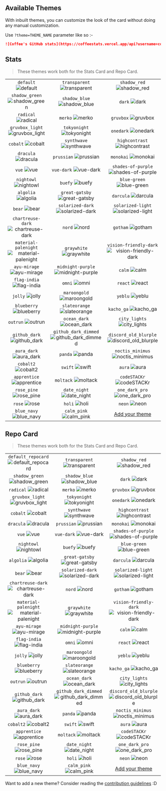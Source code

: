 ## Available Themes

<!-- DO NOT EDIT THIS FILE DIRECTLY -->

With inbuilt themes, you can customize the look of the card without doing any manual customization.

Use `?theme=THEME_NAME` parameter like so :-

```md
![Coffee's GitHub stats](https://coffeestats.vercel.app/api?username=coffee&theme=dark&show_icons=true)
```

## Stats

> These themes work both for the Stats Card and Repo Card.

| | | |
| :--: | :--: | :--: |
| `default` ![default][default] | `transparent` ![transparent][transparent] | `shadow_red` ![shadow_red][shadow_red] |
| `shadow_green` ![shadow_green][shadow_green] | `shadow_blue` ![shadow_blue][shadow_blue] | `dark` ![dark][dark] |
| `radical` ![radical][radical] | `merko` ![merko][merko] | `gruvbox` ![gruvbox][gruvbox] |
| `gruvbox_light` ![gruvbox_light][gruvbox_light] | `tokyonight` ![tokyonight][tokyonight] | `onedark` ![onedark][onedark] |
| `cobalt` ![cobalt][cobalt] | `synthwave` ![synthwave][synthwave] | `highcontrast` ![highcontrast][highcontrast] |
| `dracula` ![dracula][dracula] | `prussian` ![prussian][prussian] | `monokai` ![monokai][monokai] |
| `vue` ![vue][vue] | `vue-dark` ![vue-dark][vue-dark] | `shades-of-purple` ![shades-of-purple][shades-of-purple] |
| `nightowl` ![nightowl][nightowl] | `buefy` ![buefy][buefy] | `blue-green` ![blue-green][blue-green] |
| `algolia` ![algolia][algolia] | `great-gatsby` ![great-gatsby][great-gatsby] | `darcula` ![darcula][darcula] |
| `bear` ![bear][bear] | `solarized-dark` ![solarized-dark][solarized-dark] | `solarized-light` ![solarized-light][solarized-light] |
| `chartreuse-dark` ![chartreuse-dark][chartreuse-dark] | `nord` ![nord][nord] | `gotham` ![gotham][gotham] |
| `material-palenight` ![material-palenight][material-palenight] | `graywhite` ![graywhite][graywhite] | `vision-friendly-dark` ![vision-friendly-dark][vision-friendly-dark] |
| `ayu-mirage` ![ayu-mirage][ayu-mirage] | `midnight-purple` ![midnight-purple][midnight-purple] | `calm` ![calm][calm] |
| `flag-india` ![flag-india][flag-india] | `omni` ![omni][omni] | `react` ![react][react] |
| `jolly` ![jolly][jolly] | `maroongold` ![maroongold][maroongold] | `yeblu` ![yeblu][yeblu] |
| `blueberry` ![blueberry][blueberry] | `slateorange` ![slateorange][slateorange] | `kacho_ga` ![kacho_ga][kacho_ga] |
| `outrun` ![outrun][outrun] | `ocean_dark` ![ocean_dark][ocean_dark] | `city_lights` ![city_lights][city_lights] |
| `github_dark` ![github_dark][github_dark] | `github_dark_dimmed` ![github_dark_dimmed][github_dark_dimmed] | `discord_old_blurple` ![discord_old_blurple][discord_old_blurple] |
| `aura_dark` ![aura_dark][aura_dark] | `panda` ![panda][panda] | `noctis_minimus` ![noctis_minimus][noctis_minimus] |
| `cobalt2` ![cobalt2][cobalt2] | `swift` ![swift][swift] | `aura` ![aura][aura] |
| `apprentice` ![apprentice][apprentice] | `moltack` ![moltack][moltack] | `codeSTACKr` ![codeSTACKr][codeSTACKr] |
| `rose_pine` ![rose_pine][rose_pine] | `date_night` ![date_night][date_night] | `one_dark_pro` ![one_dark_pro][one_dark_pro] |
| `rose` ![rose][rose] | `holi` ![holi][holi] | `neon` ![neon][neon] |
| `blue_navy` ![blue_navy][blue_navy] | `calm_pink` ![calm_pink][calm_pink] | [Add your theme][add-theme] |

## Repo Card

> These themes work both for the Stats Card and Repo Card.

| | | |
| :--: | :--: | :--: |
| `default_repocard` ![default_repocard][default_repocard_repo] | `transparent` ![transparent][transparent_repo] | `shadow_red` ![shadow_red][shadow_red_repo] |
| `shadow_green` ![shadow_green][shadow_green_repo] | `shadow_blue` ![shadow_blue][shadow_blue_repo] | `dark` ![dark][dark_repo] |
| `radical` ![radical][radical_repo] | `merko` ![merko][merko_repo] | `gruvbox` ![gruvbox][gruvbox_repo] |
| `gruvbox_light` ![gruvbox_light][gruvbox_light_repo] | `tokyonight` ![tokyonight][tokyonight_repo] | `onedark` ![onedark][onedark_repo] |
| `cobalt` ![cobalt][cobalt_repo] | `synthwave` ![synthwave][synthwave_repo] | `highcontrast` ![highcontrast][highcontrast_repo] |
| `dracula` ![dracula][dracula_repo] | `prussian` ![prussian][prussian_repo] | `monokai` ![monokai][monokai_repo] |
| `vue` ![vue][vue_repo] | `vue-dark` ![vue-dark][vue-dark_repo] | `shades-of-purple` ![shades-of-purple][shades-of-purple_repo] |
| `nightowl` ![nightowl][nightowl_repo] | `buefy` ![buefy][buefy_repo] | `blue-green` ![blue-green][blue-green_repo] |
| `algolia` ![algolia][algolia_repo] | `great-gatsby` ![great-gatsby][great-gatsby_repo] | `darcula` ![darcula][darcula_repo] |
| `bear` ![bear][bear_repo] | `solarized-dark` ![solarized-dark][solarized-dark_repo] | `solarized-light` ![solarized-light][solarized-light_repo] |
| `chartreuse-dark` ![chartreuse-dark][chartreuse-dark_repo] | `nord` ![nord][nord_repo] | `gotham` ![gotham][gotham_repo] |
| `material-palenight` ![material-palenight][material-palenight_repo] | `graywhite` ![graywhite][graywhite_repo] | `vision-friendly-dark` ![vision-friendly-dark][vision-friendly-dark_repo] |
| `ayu-mirage` ![ayu-mirage][ayu-mirage_repo] | `midnight-purple` ![midnight-purple][midnight-purple_repo] | `calm` ![calm][calm_repo] |
| `flag-india` ![flag-india][flag-india_repo] | `omni` ![omni][omni_repo] | `react` ![react][react_repo] |
| `jolly` ![jolly][jolly_repo] | `maroongold` ![maroongold][maroongold_repo] | `yeblu` ![yeblu][yeblu_repo] |
| `blueberry` ![blueberry][blueberry_repo] | `slateorange` ![slateorange][slateorange_repo] | `kacho_ga` ![kacho_ga][kacho_ga_repo] |
| `outrun` ![outrun][outrun_repo] | `ocean_dark` ![ocean_dark][ocean_dark_repo] | `city_lights` ![city_lights][city_lights_repo] |
| `github_dark` ![github_dark][github_dark_repo] | `github_dark_dimmed` ![github_dark_dimmed][github_dark_dimmed_repo] | `discord_old_blurple` ![discord_old_blurple][discord_old_blurple_repo] |
| `aura_dark` ![aura_dark][aura_dark_repo] | `panda` ![panda][panda_repo] | `noctis_minimus` ![noctis_minimus][noctis_minimus_repo] |
| `cobalt2` ![cobalt2][cobalt2_repo] | `swift` ![swift][swift_repo] | `aura` ![aura][aura_repo] |
| `apprentice` ![apprentice][apprentice_repo] | `moltack` ![moltack][moltack_repo] | `codeSTACKr` ![codeSTACKr][codeSTACKr_repo] |
| `rose_pine` ![rose_pine][rose_pine_repo] | `date_night` ![date_night][date_night_repo] | `one_dark_pro` ![one_dark_pro][one_dark_pro_repo] |
| `rose` ![rose][rose_repo] | `holi` ![holi][holi_repo] | `neon` ![neon][neon_repo] |
| `blue_navy` ![blue_navy][blue_navy_repo] | `calm_pink` ![calm_pink][calm_pink_repo] | [Add your theme][add-theme] |


[default]: https://coffeestats.vercel.app/api?username=coffee&show_icons=true&hide=contribs,prs&cache_seconds=86400&theme=default
[default_repocard]: https://coffeestats.vercel.app/api?username=coffee&show_icons=true&hide=contribs,prs&cache_seconds=86400&theme=default_repocard
[transparent]: https://coffeestats.vercel.app/api?username=coffee&show_icons=true&hide=contribs,prs&cache_seconds=86400&theme=transparent
[shadow_red]: https://coffeestats.vercel.app/api?username=coffee&show_icons=true&hide=contribs,prs&cache_seconds=86400&theme=shadow_red
[shadow_green]: https://coffeestats.vercel.app/api?username=coffee&show_icons=true&hide=contribs,prs&cache_seconds=86400&theme=shadow_green
[shadow_blue]: https://coffeestats.vercel.app/api?username=coffee&show_icons=true&hide=contribs,prs&cache_seconds=86400&theme=shadow_blue
[dark]: https://coffeestats.vercel.app/api?username=coffee&show_icons=true&hide=contribs,prs&cache_seconds=86400&theme=dark
[radical]: https://coffeestats.vercel.app/api?username=coffee&show_icons=true&hide=contribs,prs&cache_seconds=86400&theme=radical
[merko]: https://coffeestats.vercel.app/api?username=coffee&show_icons=true&hide=contribs,prs&cache_seconds=86400&theme=merko
[gruvbox]: https://coffeestats.vercel.app/api?username=coffee&show_icons=true&hide=contribs,prs&cache_seconds=86400&theme=gruvbox
[gruvbox_light]: https://coffeestats.vercel.app/api?username=coffee&show_icons=true&hide=contribs,prs&cache_seconds=86400&theme=gruvbox_light
[tokyonight]: https://coffeestats.vercel.app/api?username=coffee&show_icons=true&hide=contribs,prs&cache_seconds=86400&theme=tokyonight
[onedark]: https://coffeestats.vercel.app/api?username=coffee&show_icons=true&hide=contribs,prs&cache_seconds=86400&theme=onedark
[cobalt]: https://coffeestats.vercel.app/api?username=coffee&show_icons=true&hide=contribs,prs&cache_seconds=86400&theme=cobalt
[synthwave]: https://coffeestats.vercel.app/api?username=coffee&show_icons=true&hide=contribs,prs&cache_seconds=86400&theme=synthwave
[highcontrast]: https://coffeestats.vercel.app/api?username=coffee&show_icons=true&hide=contribs,prs&cache_seconds=86400&theme=highcontrast
[dracula]: https://coffeestats.vercel.app/api?username=coffee&show_icons=true&hide=contribs,prs&cache_seconds=86400&theme=dracula
[prussian]: https://coffeestats.vercel.app/api?username=coffee&show_icons=true&hide=contribs,prs&cache_seconds=86400&theme=prussian
[monokai]: https://coffeestats.vercel.app/api?username=coffee&show_icons=true&hide=contribs,prs&cache_seconds=86400&theme=monokai
[vue]: https://coffeestats.vercel.app/api?username=coffee&show_icons=true&hide=contribs,prs&cache_seconds=86400&theme=vue
[vue-dark]: https://coffeestats.vercel.app/api?username=coffee&show_icons=true&hide=contribs,prs&cache_seconds=86400&theme=vue-dark
[shades-of-purple]: https://coffeestats.vercel.app/api?username=coffee&show_icons=true&hide=contribs,prs&cache_seconds=86400&theme=shades-of-purple
[nightowl]: https://coffeestats.vercel.app/api?username=coffee&show_icons=true&hide=contribs,prs&cache_seconds=86400&theme=nightowl
[buefy]: https://coffeestats.vercel.app/api?username=coffee&show_icons=true&hide=contribs,prs&cache_seconds=86400&theme=buefy
[blue-green]: https://coffeestats.vercel.app/api?username=coffee&show_icons=true&hide=contribs,prs&cache_seconds=86400&theme=blue-green
[algolia]: https://coffeestats.vercel.app/api?username=coffee&show_icons=true&hide=contribs,prs&cache_seconds=86400&theme=algolia
[great-gatsby]: https://coffeestats.vercel.app/api?username=coffee&show_icons=true&hide=contribs,prs&cache_seconds=86400&theme=great-gatsby
[darcula]: https://coffeestats.vercel.app/api?username=coffee&show_icons=true&hide=contribs,prs&cache_seconds=86400&theme=darcula
[bear]: https://coffeestats.vercel.app/api?username=coffee&show_icons=true&hide=contribs,prs&cache_seconds=86400&theme=bear
[solarized-dark]: https://coffeestats.vercel.app/api?username=coffee&show_icons=true&hide=contribs,prs&cache_seconds=86400&theme=solarized-dark
[solarized-light]: https://coffeestats.vercel.app/api?username=coffee&show_icons=true&hide=contribs,prs&cache_seconds=86400&theme=solarized-light
[chartreuse-dark]: https://coffeestats.vercel.app/api?username=coffee&show_icons=true&hide=contribs,prs&cache_seconds=86400&theme=chartreuse-dark
[nord]: https://coffeestats.vercel.app/api?username=coffee&show_icons=true&hide=contribs,prs&cache_seconds=86400&theme=nord
[gotham]: https://coffeestats.vercel.app/api?username=coffee&show_icons=true&hide=contribs,prs&cache_seconds=86400&theme=gotham
[material-palenight]: https://coffeestats.vercel.app/api?username=coffee&show_icons=true&hide=contribs,prs&cache_seconds=86400&theme=material-palenight
[graywhite]: https://coffeestats.vercel.app/api?username=coffee&show_icons=true&hide=contribs,prs&cache_seconds=86400&theme=graywhite
[vision-friendly-dark]: https://coffeestats.vercel.app/api?username=coffee&show_icons=true&hide=contribs,prs&cache_seconds=86400&theme=vision-friendly-dark
[ayu-mirage]: https://coffeestats.vercel.app/api?username=coffee&show_icons=true&hide=contribs,prs&cache_seconds=86400&theme=ayu-mirage
[midnight-purple]: https://coffeestats.vercel.app/api?username=coffee&show_icons=true&hide=contribs,prs&cache_seconds=86400&theme=midnight-purple
[calm]: https://coffeestats.vercel.app/api?username=coffee&show_icons=true&hide=contribs,prs&cache_seconds=86400&theme=calm
[flag-india]: https://coffeestats.vercel.app/api?username=coffee&show_icons=true&hide=contribs,prs&cache_seconds=86400&theme=flag-india
[omni]: https://coffeestats.vercel.app/api?username=coffee&show_icons=true&hide=contribs,prs&cache_seconds=86400&theme=omni
[react]: https://coffeestats.vercel.app/api?username=coffee&show_icons=true&hide=contribs,prs&cache_seconds=86400&theme=react
[jolly]: https://coffeestats.vercel.app/api?username=coffee&show_icons=true&hide=contribs,prs&cache_seconds=86400&theme=jolly
[maroongold]: https://coffeestats.vercel.app/api?username=coffee&show_icons=true&hide=contribs,prs&cache_seconds=86400&theme=maroongold
[yeblu]: https://coffeestats.vercel.app/api?username=coffee&show_icons=true&hide=contribs,prs&cache_seconds=86400&theme=yeblu
[blueberry]: https://coffeestats.vercel.app/api?username=coffee&show_icons=true&hide=contribs,prs&cache_seconds=86400&theme=blueberry
[slateorange]: https://coffeestats.vercel.app/api?username=coffee&show_icons=true&hide=contribs,prs&cache_seconds=86400&theme=slateorange
[kacho_ga]: https://coffeestats.vercel.app/api?username=coffee&show_icons=true&hide=contribs,prs&cache_seconds=86400&theme=kacho_ga
[outrun]: https://coffeestats.vercel.app/api?username=coffee&show_icons=true&hide=contribs,prs&cache_seconds=86400&theme=outrun
[ocean_dark]: https://coffeestats.vercel.app/api?username=coffee&show_icons=true&hide=contribs,prs&cache_seconds=86400&theme=ocean_dark
[city_lights]: https://coffeestats.vercel.app/api?username=coffee&show_icons=true&hide=contribs,prs&cache_seconds=86400&theme=city_lights
[github_dark]: https://coffeestats.vercel.app/api?username=coffee&show_icons=true&hide=contribs,prs&cache_seconds=86400&theme=github_dark
[github_dark_dimmed]: https://coffeestats.vercel.app/api?username=coffee&show_icons=true&hide=contribs,prs&cache_seconds=86400&theme=github_dark_dimmed
[discord_old_blurple]: https://coffeestats.vercel.app/api?username=coffee&show_icons=true&hide=contribs,prs&cache_seconds=86400&theme=discord_old_blurple
[aura_dark]: https://coffeestats.vercel.app/api?username=coffee&show_icons=true&hide=contribs,prs&cache_seconds=86400&theme=aura_dark
[panda]: https://coffeestats.vercel.app/api?username=coffee&show_icons=true&hide=contribs,prs&cache_seconds=86400&theme=panda
[noctis_minimus]: https://coffeestats.vercel.app/api?username=coffee&show_icons=true&hide=contribs,prs&cache_seconds=86400&theme=noctis_minimus
[cobalt2]: https://coffeestats.vercel.app/api?username=coffee&show_icons=true&hide=contribs,prs&cache_seconds=86400&theme=cobalt2
[swift]: https://coffeestats.vercel.app/api?username=coffee&show_icons=true&hide=contribs,prs&cache_seconds=86400&theme=swift
[aura]: https://coffeestats.vercel.app/api?username=coffee&show_icons=true&hide=contribs,prs&cache_seconds=86400&theme=aura
[apprentice]: https://coffeestats.vercel.app/api?username=coffee&show_icons=true&hide=contribs,prs&cache_seconds=86400&theme=apprentice
[moltack]: https://coffeestats.vercel.app/api?username=coffee&show_icons=true&hide=contribs,prs&cache_seconds=86400&theme=moltack
[codeSTACKr]: https://coffeestats.vercel.app/api?username=coffee&show_icons=true&hide=contribs,prs&cache_seconds=86400&theme=codeSTACKr
[rose_pine]: https://coffeestats.vercel.app/api?username=coffee&show_icons=true&hide=contribs,prs&cache_seconds=86400&theme=rose_pine
[date_night]: https://coffeestats.vercel.app/api?username=coffee&show_icons=true&hide=contribs,prs&cache_seconds=86400&theme=date_night
[one_dark_pro]: https://coffeestats.vercel.app/api?username=coffee&show_icons=true&hide=contribs,prs&cache_seconds=86400&theme=one_dark_pro
[rose]: https://coffeestats.vercel.app/api?username=coffee&show_icons=true&hide=contribs,prs&cache_seconds=86400&theme=rose
[holi]: https://coffeestats.vercel.app/api?username=coffee&show_icons=true&hide=contribs,prs&cache_seconds=86400&theme=holi
[neon]: https://coffeestats.vercel.app/api?username=coffee&show_icons=true&hide=contribs,prs&cache_seconds=86400&theme=neon
[blue_navy]: https://coffeestats.vercel.app/api?username=coffee&show_icons=true&hide=contribs,prs&cache_seconds=86400&theme=blue_navy
[calm_pink]: https://coffeestats.vercel.app/api?username=coffee&show_icons=true&hide=contribs,prs&cache_seconds=86400&theme=calm_pink


[default_repo]: https://coffeestats.vercel.app/api/pin/?username=CoffeeBit&repo=coffeestats&cache_seconds=86400&theme=default
[default_repocard_repo]: https://coffeestats.vercel.app/api/pin/?username=CoffeeBit&repo=coffeestats&cache_seconds=86400&theme=default_repocard
[transparent_repo]: https://coffeestats.vercel.app/api/pin/?username=CoffeeBit&repo=coffeestats&cache_seconds=86400&theme=transparent
[shadow_red_repo]: https://coffeestats.vercel.app/api/pin/?username=CoffeeBit&repo=coffeestats&cache_seconds=86400&theme=shadow_red
[shadow_green_repo]: https://coffeestats.vercel.app/api/pin/?username=CoffeeBit&repo=coffeestats&cache_seconds=86400&theme=shadow_green
[shadow_blue_repo]: https://coffeestats.vercel.app/api/pin/?username=CoffeeBit&repo=coffeestats&cache_seconds=86400&theme=shadow_blue
[dark_repo]: https://coffeestats.vercel.app/api/pin/?username=CoffeeBit&repo=coffeestats&cache_seconds=86400&theme=dark
[radical_repo]: https://coffeestats.vercel.app/api/pin/?username=CoffeeBit&repo=coffeestats&cache_seconds=86400&theme=radical
[merko_repo]: https://coffeestats.vercel.app/api/pin/?username=CoffeeBit&repo=coffeestats&cache_seconds=86400&theme=merko
[gruvbox_repo]: https://coffeestats.vercel.app/api/pin/?username=CoffeeBit&repo=coffeestats&cache_seconds=86400&theme=gruvbox
[gruvbox_light_repo]: https://coffeestats.vercel.app/api/pin/?username=CoffeeBit&repo=coffeestats&cache_seconds=86400&theme=gruvbox_light
[tokyonight_repo]: https://coffeestats.vercel.app/api/pin/?username=CoffeeBit&repo=coffeestats&cache_seconds=86400&theme=tokyonight
[onedark_repo]: https://coffeestats.vercel.app/api/pin/?username=CoffeeBit&repo=coffeestats&cache_seconds=86400&theme=onedark
[cobalt_repo]: https://coffeestats.vercel.app/api/pin/?username=CoffeeBit&repo=coffeestats&cache_seconds=86400&theme=cobalt
[synthwave_repo]: https://coffeestats.vercel.app/api/pin/?username=CoffeeBit&repo=coffeestats&cache_seconds=86400&theme=synthwave
[highcontrast_repo]: https://coffeestats.vercel.app/api/pin/?username=CoffeeBit&repo=coffeestats&cache_seconds=86400&theme=highcontrast
[dracula_repo]: https://coffeestats.vercel.app/api/pin/?username=CoffeeBit&repo=coffeestats&cache_seconds=86400&theme=dracula
[prussian_repo]: https://coffeestats.vercel.app/api/pin/?username=CoffeeBit&repo=coffeestats&cache_seconds=86400&theme=prussian
[monokai_repo]: https://coffeestats.vercel.app/api/pin/?username=CoffeeBit&repo=coffeestats&cache_seconds=86400&theme=monokai
[vue_repo]: https://coffeestats.vercel.app/api/pin/?username=CoffeeBit&repo=coffeestats&cache_seconds=86400&theme=vue
[vue-dark_repo]: https://coffeestats.vercel.app/api/pin/?username=CoffeeBit&repo=coffeestats&cache_seconds=86400&theme=vue-dark
[shades-of-purple_repo]: https://coffeestats.vercel.app/api/pin/?username=CoffeeBit&repo=coffeestats&cache_seconds=86400&theme=shades-of-purple
[nightowl_repo]: https://coffeestats.vercel.app/api/pin/?username=CoffeeBit&repo=coffeestats&cache_seconds=86400&theme=nightowl
[buefy_repo]: https://coffeestats.vercel.app/api/pin/?username=CoffeeBit&repo=coffeestats&cache_seconds=86400&theme=buefy
[blue-green_repo]: https://coffeestats.vercel.app/api/pin/?username=CoffeeBit&repo=coffeestats&cache_seconds=86400&theme=blue-green
[algolia_repo]: https://coffeestats.vercel.app/api/pin/?username=CoffeeBit&repo=coffeestats&cache_seconds=86400&theme=algolia
[great-gatsby_repo]: https://coffeestats.vercel.app/api/pin/?username=CoffeeBit&repo=coffeestats&cache_seconds=86400&theme=great-gatsby
[darcula_repo]: https://coffeestats.vercel.app/api/pin/?username=CoffeeBit&repo=coffeestats&cache_seconds=86400&theme=darcula
[bear_repo]: https://coffeestats.vercel.app/api/pin/?username=CoffeeBit&repo=coffeestats&cache_seconds=86400&theme=bear
[solarized-dark_repo]: https://coffeestats.vercel.app/api/pin/?username=CoffeeBit&repo=coffeestats&cache_seconds=86400&theme=solarized-dark
[solarized-light_repo]: https://coffeestats.vercel.app/api/pin/?username=CoffeeBit&repo=coffeestats&cache_seconds=86400&theme=solarized-light
[chartreuse-dark_repo]: https://coffeestats.vercel.app/api/pin/?username=CoffeeBit&repo=coffeestats&cache_seconds=86400&theme=chartreuse-dark
[nord_repo]: https://coffeestats.vercel.app/api/pin/?username=CoffeeBit&repo=coffeestats&cache_seconds=86400&theme=nord
[gotham_repo]: https://coffeestats.vercel.app/api/pin/?username=CoffeeBit&repo=coffeestats&cache_seconds=86400&theme=gotham
[material-palenight_repo]: https://coffeestats.vercel.app/api/pin/?username=CoffeeBit&repo=coffeestats&cache_seconds=86400&theme=material-palenight
[graywhite_repo]: https://coffeestats.vercel.app/api/pin/?username=CoffeeBit&repo=coffeestats&cache_seconds=86400&theme=graywhite
[vision-friendly-dark_repo]: https://coffeestats.vercel.app/api/pin/?username=CoffeeBit&repo=coffeestats&cache_seconds=86400&theme=vision-friendly-dark
[ayu-mirage_repo]: https://coffeestats.vercel.app/api/pin/?username=CoffeeBit&repo=coffeestats&cache_seconds=86400&theme=ayu-mirage
[midnight-purple_repo]: https://coffeestats.vercel.app/api/pin/?username=CoffeeBit&repo=coffeestats&cache_seconds=86400&theme=midnight-purple
[calm_repo]: https://coffeestats.vercel.app/api/pin/?username=CoffeeBit&repo=coffeestats&cache_seconds=86400&theme=calm
[flag-india_repo]: https://coffeestats.vercel.app/api/pin/?username=CoffeeBit&repo=coffeestats&cache_seconds=86400&theme=flag-india
[omni_repo]: https://coffeestats.vercel.app/api/pin/?username=CoffeeBit&repo=coffeestats&cache_seconds=86400&theme=omni
[react_repo]: https://coffeestats.vercel.app/api/pin/?username=CoffeeBit&repo=coffeestats&cache_seconds=86400&theme=react
[jolly_repo]: https://coffeestats.vercel.app/api/pin/?username=CoffeeBit&repo=coffeestats&cache_seconds=86400&theme=jolly
[maroongold_repo]: https://coffeestats.vercel.app/api/pin/?username=CoffeeBit&repo=coffeestats&cache_seconds=86400&theme=maroongold
[yeblu_repo]: https://coffeestats.vercel.app/api/pin/?username=CoffeeBit&repo=coffeestats&cache_seconds=86400&theme=yeblu
[blueberry_repo]: https://coffeestats.vercel.app/api/pin/?username=CoffeeBit&repo=coffeestats&cache_seconds=86400&theme=blueberry
[slateorange_repo]: https://coffeestats.vercel.app/api/pin/?username=CoffeeBit&repo=coffeestats&cache_seconds=86400&theme=slateorange
[kacho_ga_repo]: https://coffeestats.vercel.app/api/pin/?username=CoffeeBit&repo=coffeestats&cache_seconds=86400&theme=kacho_ga
[outrun_repo]: https://coffeestats.vercel.app/api/pin/?username=CoffeeBit&repo=coffeestats&cache_seconds=86400&theme=outrun
[ocean_dark_repo]: https://coffeestats.vercel.app/api/pin/?username=CoffeeBit&repo=coffeestats&cache_seconds=86400&theme=ocean_dark
[city_lights_repo]: https://coffeestats.vercel.app/api/pin/?username=CoffeeBit&repo=coffeestats&cache_seconds=86400&theme=city_lights
[github_dark_repo]: https://coffeestats.vercel.app/api/pin/?username=CoffeeBit&repo=coffeestats&cache_seconds=86400&theme=github_dark
[github_dark_dimmed_repo]: https://coffeestats.vercel.app/api/pin/?username=CoffeeBit&repo=coffeestats&cache_seconds=86400&theme=github_dark_dimmed
[discord_old_blurple_repo]: https://coffeestats.vercel.app/api/pin/?username=CoffeeBit&repo=coffeestats&cache_seconds=86400&theme=discord_old_blurple
[aura_dark_repo]: https://coffeestats.vercel.app/api/pin/?username=CoffeeBit&repo=coffeestats&cache_seconds=86400&theme=aura_dark
[panda_repo]: https://coffeestats.vercel.app/api/pin/?username=CoffeeBit&repo=coffeestats&cache_seconds=86400&theme=panda
[noctis_minimus_repo]: https://coffeestats.vercel.app/api/pin/?username=CoffeeBit&repo=coffeestats&cache_seconds=86400&theme=noctis_minimus
[cobalt2_repo]: https://coffeestats.vercel.app/api/pin/?username=CoffeeBit&repo=coffeestats&cache_seconds=86400&theme=cobalt2
[swift_repo]: https://coffeestats.vercel.app/api/pin/?username=CoffeeBit&repo=coffeestats&cache_seconds=86400&theme=swift
[aura_repo]: https://coffeestats.vercel.app/api/pin/?username=CoffeeBit&repo=coffeestats&cache_seconds=86400&theme=aura
[apprentice_repo]: https://coffeestats.vercel.app/api/pin/?username=CoffeeBit&repo=coffeestats&cache_seconds=86400&theme=apprentice
[moltack_repo]: https://coffeestats.vercel.app/api/pin/?username=CoffeeBit&repo=coffeestats&cache_seconds=86400&theme=moltack
[codeSTACKr_repo]: https://coffeestats.vercel.app/api/pin/?username=CoffeeBit&repo=coffeestats&cache_seconds=86400&theme=codeSTACKr
[rose_pine_repo]: https://coffeestats.vercel.app/api/pin/?username=CoffeeBit&repo=coffeestats&cache_seconds=86400&theme=rose_pine
[date_night_repo]: https://coffeestats.vercel.app/api/pin/?username=CoffeeBit&repo=coffeestats&cache_seconds=86400&theme=date_night
[one_dark_pro_repo]: https://coffeestats.vercel.app/api/pin/?username=CoffeeBit&repo=coffeestats&cache_seconds=86400&theme=one_dark_pro
[rose_repo]: https://coffeestats.vercel.app/api/pin/?username=CoffeeBit&repo=coffeestats&cache_seconds=86400&theme=rose
[holi_repo]: https://coffeestats.vercel.app/api/pin/?username=CoffeeBit&repo=coffeestats&cache_seconds=86400&theme=holi
[neon_repo]: https://coffeestats.vercel.app/api/pin/?username=CoffeeBit&repo=coffeestats&cache_seconds=86400&theme=neon
[blue_navy_repo]: https://coffeestats.vercel.app/api/pin/?username=CoffeeBit&repo=coffeestats&cache_seconds=86400&theme=blue_navy
[calm_pink_repo]: https://coffeestats.vercel.app/api/pin/?username=CoffeeBit&repo=coffeestats&cache_seconds=86400&theme=calm_pink


[add-theme]: https://github.com/CoffeeBit/coffeestats/edit/master/themes/index.js

Want to add a new theme? Consider reading the [contribution guidelines](../CONTRIBUTING.md#themes-contribution) :D
